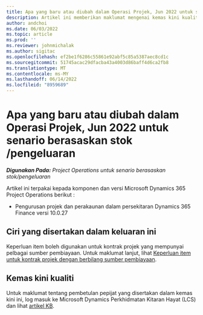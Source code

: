 ```yaml
---
title: Apa yang baru atau diubah dalam Operasi Projek, Jun 2022 untuk senario berasaskan stok /pengeluaran
description: Artikel ini memberikan maklumat mengenai kemas kini kualiti yang tersedia dalam keluaran Operasi Projek Jun 2022 untuk senario berasaskan stok / pengeluaran.
author: andchoi
ms.date: 06/03/2022
ms.topic: article
ms.prod: ''
ms.reviewer: johnmichalak
ms.author: sigitac
ms.openlocfilehash: ef2be1f6286c55861e92abf5c85a5387aec8cd1c
ms.sourcegitcommit: 51745acac29dfacba43a4003d86baff4d6ca2fb8
ms.translationtype: MT
ms.contentlocale: ms-MY
ms.lasthandoff: 06/14/2022
ms.locfileid: "8959689"
---
```

# <a name="whats-new-or-changed-in-project-operations-june-2022-for-stockedproduction-based-scenarios"></a>Apa yang baru atau diubah dalam Operasi Projek, Jun 2022 untuk senario berasaskan stok /pengeluaran

_**Digunakan Pada:** Project Operations untuk senario berasaskan stok/pengeluaran_

Artikel ini terpakai kepada komponen dan versi Microsoft Dynamics 365 Project Operations berikut :

- Pengurusan projek dan perakaunan dalam persekitaran Dynamics 365 Finance versi 10.0.27

## <a name="features-included-in-this-release"></a>Ciri yang disertakan dalam keluaran ini

Keperluan item boleh digunakan untuk kontrak projek yang mempunyai pelbagai sumber pembiayaan. Untuk maklumat lanjut, lihat [Keperluan item untuk kontrak projek dengan berbilang sumber pembiayaan](/multiple-funding-sources-item-req.md).

## <a name="quality-updates"></a>Kemas kini kualiti

Untuk maklumat tentang pembetulan pepijat yang disertakan dalam kemas kini ini, log masuk ke Microsoft Dynamics Perkhidmatan Kitaran Hayat (LCS) dan lihat [artikel KB](https://fix.lcs.dynamics.com/Issue/Details?bugId=673271).
